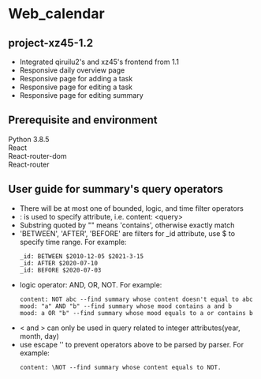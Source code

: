Web_calendar
====================
project-xz45-1.2
------------------
* Integrated qiruilu2's and xz45's frontend from 1.1
* Responsive daily overview page
* Responsive page for adding a task
* Responsive page for editing a task
* Responsive page for editing summary

Prerequisite and environment
-------------
Python 3.8.5\
React\
React-router-dom\
React-router

User guide for summary's query operators
------------
* There will be at most one of bounded, logic, and time filter operators
* : is used to specify attribute, i.e. content: \<query\>
* Substring quoted by "" means 'contains', otherwise exactly match
* 'BETWEEN', 'AFTER', 'BEFORE' are filters for _id attribute, use $ to specify time range. For example: 
    ```
    _id: BETWEEN $2010-12-05 $2021-3-15
    _id: AFTER $2020-07-10
    _id: BEFORE $2020-07-03
    ```
* logic operator: AND, OR, NOT. For example:
    ```
    content: NOT abc --find summary whose content doesn't equal to abc
    mood: "a" AND "b" --find summary whose mood contains a and b
    mood: a OR "b" --find summary whose mood equals to a or contains b
    ```
* \< and \> can only be used in query related to integer attributes(year, month, day)
* use escape '\' to prevent operators above to be parsed by parser. For example:
    ```
    content: \NOT --find summary whose content equals to NOT.
    ```
